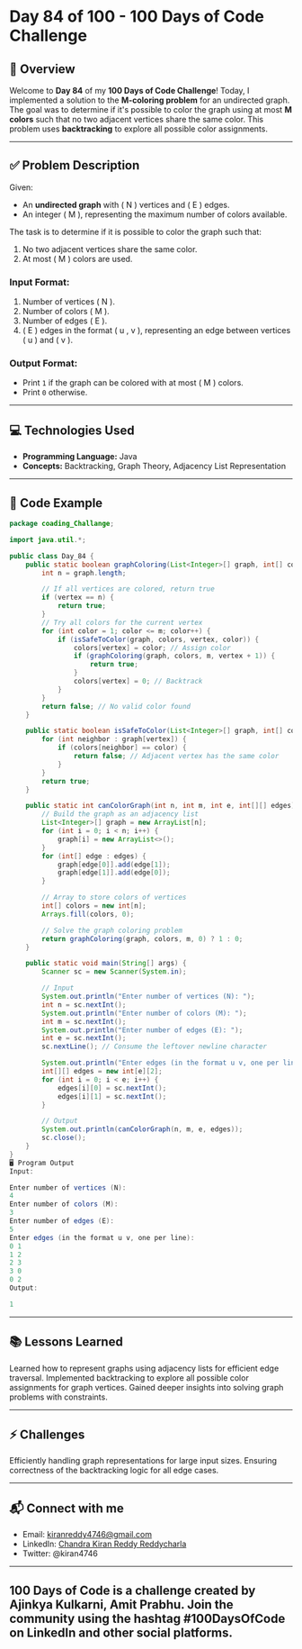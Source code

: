 # Day 84 of 100 - 100 Days of Code Challenge

## 📝 Overview
Welcome to **Day 84** of my **100 Days of Code Challenge**! Today, I implemented a solution to the **M-coloring problem** for an undirected graph. The goal was to determine if it's possible to color the graph using at most **M colors** such that no two adjacent vertices share the same color. This problem uses **backtracking** to explore all possible color assignments.

---

## ✅ Problem Description
Given:
- An **undirected graph** with \( N \) vertices and \( E \) edges.
- An integer \( M \), representing the maximum number of colors available.

The task is to determine if it is possible to color the graph such that:
1. No two adjacent vertices share the same color.
2. At most \( M \) colors are used.

### Input Format:
1. Number of vertices \( N \).
2. Number of colors \( M \).
3. Number of edges \( E \).
4. \( E \) edges in the format \( u \, v \), representing an edge between vertices \( u \) and \( v \).

### Output Format:
- Print `1` if the graph can be colored with at most \( M \) colors.
- Print `0` otherwise.

---

## 💻 Technologies Used
- **Programming Language:** Java
- **Concepts:** Backtracking, Graph Theory, Adjacency List Representation

---

## 📖 Code Example

```java
package coading_Challange;

import java.util.*;

public class Day_84 {
    public static boolean graphColoring(List<Integer>[] graph, int[] colors, int m, int vertex) {
        int n = graph.length;

        // If all vertices are colored, return true
        if (vertex == n) {
            return true;
        }
        // Try all colors for the current vertex
        for (int color = 1; color <= m; color++) {
            if (isSafeToColor(graph, colors, vertex, color)) {
                colors[vertex] = color; // Assign color
                if (graphColoring(graph, colors, m, vertex + 1)) {
                    return true;
                }
                colors[vertex] = 0; // Backtrack
            }
        }
        return false; // No valid color found
    }

    public static boolean isSafeToColor(List<Integer>[] graph, int[] colors, int vertex, int color) {
        for (int neighbor : graph[vertex]) {
            if (colors[neighbor] == color) {
                return false; // Adjacent vertex has the same color
            }
        }
        return true;
    }

    public static int canColorGraph(int n, int m, int e, int[][] edges) {
        // Build the graph as an adjacency list
        List<Integer>[] graph = new ArrayList[n];
        for (int i = 0; i < n; i++) {
            graph[i] = new ArrayList<>();
        }
        for (int[] edge : edges) {
            graph[edge[0]].add(edge[1]);
            graph[edge[1]].add(edge[0]);
        }

        // Array to store colors of vertices
        int[] colors = new int[n];
        Arrays.fill(colors, 0);

        // Solve the graph coloring problem
        return graphColoring(graph, colors, m, 0) ? 1 : 0;
    }

    public static void main(String[] args) {
        Scanner sc = new Scanner(System.in);

        // Input
        System.out.println("Enter number of vertices (N): ");
        int n = sc.nextInt();
        System.out.println("Enter number of colors (M): ");
        int m = sc.nextInt();
        System.out.println("Enter number of edges (E): ");
        int e = sc.nextInt();
        sc.nextLine(); // Consume the leftover newline character

        System.out.println("Enter edges (in the format u v, one per line): ");
        int[][] edges = new int[e][2];
        for (int i = 0; i < e; i++) {
            edges[i][0] = sc.nextInt();
            edges[i][1] = sc.nextInt();
        }

        // Output
        System.out.println(canColorGraph(n, m, e, edges));
        sc.close();
    }
}
🖥️ Program Output
Input:

Enter number of vertices (N): 
4
Enter number of colors (M): 
3
Enter number of edges (E): 
5
Enter edges (in the format u v, one per line): 
0 1
1 2
2 3
3 0
0 2
Output:

1
```
---
## 📚 Lessons Learned
Learned how to represent graphs using adjacency lists for efficient edge traversal.
Implemented backtracking to explore all possible color assignments for graph vertices.
Gained deeper insights into solving graph problems with constraints.

---
## ⚡ Challenges
Efficiently handling graph representations for large input sizes.
Ensuring correctness of the backtracking logic for all edge cases.

---
## 📬 Connect with me
- Email: kiranreddy4746@gmail.com
- LinkedIn: [Chandra Kiran Reddy Reddycharla](https://www.linkedin.com/in/chandra-kiran-reddy-reddycharla-a9a746230/)
- Twitter: @kiran4746

---
## 100 Days of Code is a challenge created by Ajinkya Kulkarni, Amit Prabhu. Join the community using the hashtag #100DaysOfCode on LinkedIn and other social platforms.
